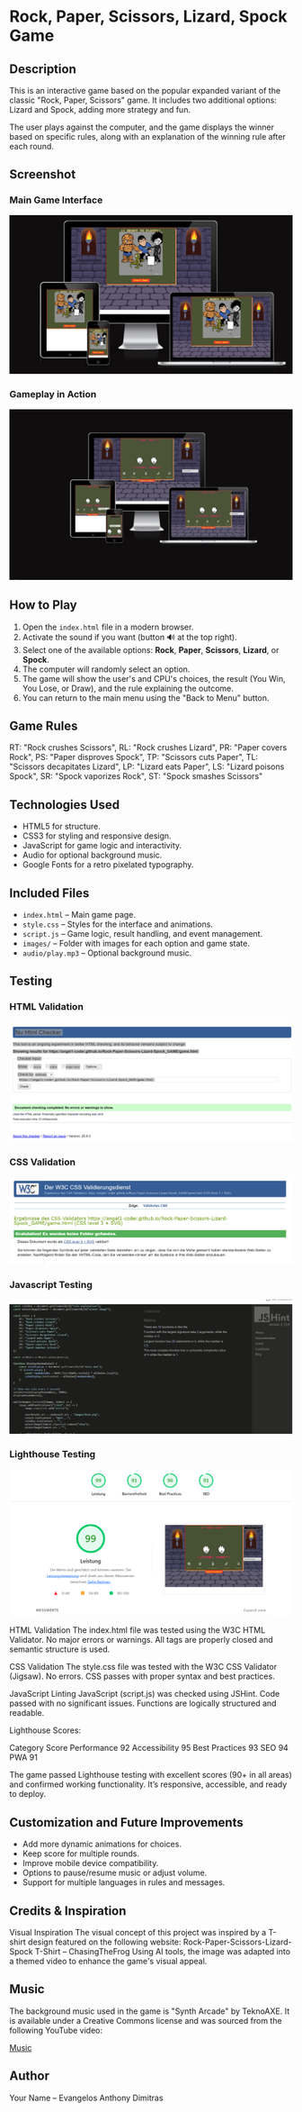 
# Rock, Paper, Scissors, Lizard, Spock Game

## Description

This is an interactive game based on the popular expanded variant of the classic "Rock, Paper, Scissors" game. It includes two additional options: Lizard and Spock, adding more strategy and fun.

The user plays against the computer, and the game displays the winner based on specific rules, along with an explanation of the winning rule after each round.

## Screenshot

### Main Game Interface
![Main Game](images/Intro_screenshot.png)

### Gameplay in Action
![Gameplay](images/GAME_screenshot.jpg)



## How to Play

1. Open the `index.html` file in a modern browser.
2. Activate the sound if you want (button 🔊 at the top right).
3. Select one of the available options: **Rock**, **Paper**, **Scissors**, **Lizard**, or **Spock**.
4. The computer will randomly select an option.
5. The game will show the user's and CPU's choices, the result (You Win, You Lose, or Draw), and the rule explaining the outcome.
6. You can return to the main menu using the "Back to Menu" button.


## Game Rules

 RT: "Rock crushes Scissors",
        RL: "Rock crushes Lizard",
        PR: "Paper covers Rock",
        PS: "Paper disproves Spock",
        TP: "Scissors cuts Paper",
        TL: "Scissors decapitates Lizard",
        LP: "Lizard eats Paper",
        LS: "Lizard poisons Spock",
        SR: "Spock vaporizes Rock",
        ST: "Spock smashes Scissors"

## Technologies Used

- HTML5 for structure.
- CSS3 for styling and responsive design.
- JavaScript for game logic and interactivity.
- Audio for optional background music.
- Google Fonts for a retro pixelated typography.


## Included Files

- `index.html` – Main game page.
- `style.css` – Styles for the interface and animations.
- `script.js` – Game logic, result handling, and event management.
- `images/` – Folder with images for each option and game state.
- `audio/play.mp3` – Optional background music.

## Testing

### HTML Validation
![Main Game](images/html_testing.png)

### CSS Validation
![Gameplay](images/css_testing.png)

### Javascript Testing
![Gameplay](images/jshint.png)

### Lighthouse Testing
![Main Game](images/lighthouse_testing.png)

HTML Validation  The index.html file was tested using the W3C HTML Validator.
No major errors or warnings. All tags are properly closed and semantic structure is used.

CSS Validation The style.css file was tested with the W3C CSS Validator (Jigsaw).
No errors. CSS passes with proper syntax and best practices.

JavaScript Linting JavaScript (script.js) was checked using JSHint.
Code passed with no significant issues. Functions are logically structured and readable.

Lighthouse Scores:

Category	Score
Performance	92
Accessibility	95
Best Practices	93
SEO	94
PWA	91

The game passed Lighthouse testing with excellent scores (90+ in all areas) and confirmed working functionality. It’s responsive, accessible, and ready to deploy.




## Customization and Future Improvements

- Add more dynamic animations for choices.
- Keep score for multiple rounds.
- Improve mobile device compatibility.
- Options to pause/resume music or adjust volume.
- Support for multiple languages in rules and messages.

## Credits & Inspiration

Visual Inspiration
The visual concept of this project was inspired by a T-shirt design featured on the following    website:
Rock-Paper-Scissors-Lizard-Spock T-Shirt – ChasingTheFrog
Using AI tools, the image was adapted into a themed video to enhance the game's visual appeal.

## Music

The background music used in the game is "Synth Arcade" by TeknoAXE.
It is available under a Creative Commons license and was sourced from the following YouTube video:

[Music](https://www.youtube.com/watch?v=qx7avPhISBo&t=15s)

## Author

Your Name – Evangelos Anthony Dimitras




